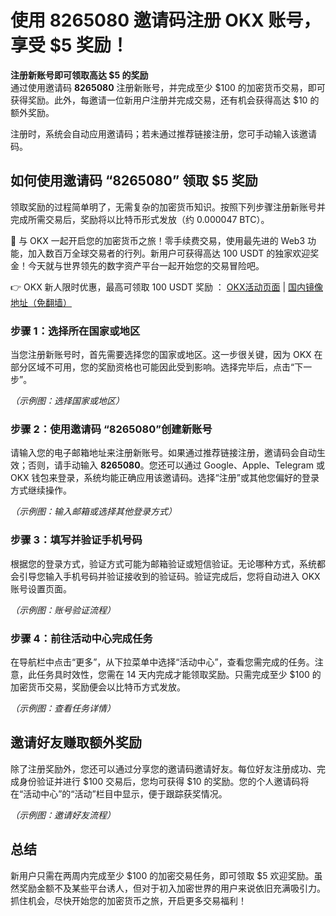 # 使用 8265080 邀请码注册 OKX 账号，享受 $5 奖励！

**注册新账号即可领取高达 $5 的奖励**  
通过使用邀请码 **8265080** 注册新账号，并完成至少 $100 的加密货币交易，即可获得奖励。此外，每邀请一位新用户注册并完成交易，还有机会获得高达 $10 的额外奖励。

注册时，系统会自动应用邀请码；若未通过推荐链接注册，您可手动输入该邀请码。

## 如何使用邀请码 “8265080” 领取 $5 奖励

领取奖励的过程简单明了，无需复杂的加密货币知识。按照下列步骤注册新账号并完成所需交易后，奖励将以比特币形式发放（约 0.000047 BTC）。

🚀 与 OKX 一起开启您的加密货币之旅！零手续费交易，使用最先进的 Web3 功能，加入数百万全球交易者的行列。新用户可获得高达 100 USDT 的独家欢迎奖金！今天就与世界领先的数字资产平台一起开始您的交易冒险吧。

👉 OKX 新人限时优惠，最高可领取 100 USDT 奖励 ： [OKX活动页面](https://bit.ly/OKXe) | [国内镜像地址（免翻墙）](https://bit.ly/okX)

### 步骤 1：选择所在国家或地区

当您注册新账号时，首先需要选择您的国家或地区。这一步很关键，因为 OKX 在部分区域不可用，您的奖励资格也可能因此受到影响。选择完毕后，点击“下一步”。

*（示例图：选择国家或地区）*

### 步骤 2：使用邀请码 “8265080”创建新账号

请输入您的电子邮箱地址来注册新账号。如果通过推荐链接注册，邀请码会自动生效；否则，请手动输入 **8265080**。您还可以通过 Google、Apple、Telegram 或 OKX 钱包来登录，系统均能正确应用该邀请码。选择“注册”或其他您偏好的登录方式继续操作。

*（示例图：输入邮箱或选择其他登录方式）*

### 步骤 3：填写并验证手机号码

根据您的登录方式，验证方式可能为邮箱验证或短信验证。无论哪种方式，系统都会引导您输入手机号码并验证接收到的验证码。验证完成后，您将自动进入 OKX 账号设置页面。

*（示例图：账号验证流程）*

### 步骤 4：前往活动中心完成任务

在导航栏中点击“更多”，从下拉菜单中选择“活动中心”，查看您需完成的任务。注意，此任务具时效性，您需在 14 天内完成才能领取奖励。只需完成至少 $100 的加密货币交易，奖励便会以比特币方式发放。

*（示例图：查看任务详情）*

## 邀请好友赚取额外奖励

除了注册奖励外，您还可以通过分享您的邀请码邀请好友。每位好友注册成功、完成身份验证并进行 $100 交易后，您均可获得 $10 的奖励。您的个人邀请码将在“活动中心”的“活动”栏目中显示，便于跟踪获奖情况。

*（示例图：邀请好友流程）*

## 总结

新用户只需在两周内完成至少 $100 的加密交易任务，即可领取 $5 欢迎奖励。虽然奖励金额不及某些平台诱人，但对于初入加密世界的用户来说依旧充满吸引力。抓住机会，尽快开始您的加密货币之旅，开启更多交易福利！